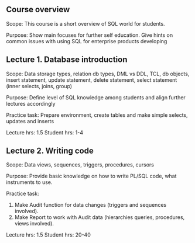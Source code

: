 Course overview
------------------------------------------------------------------------------------------------
Scope:
This course is a short overview of SQL world for students.

Purpose:
Show main focuses for further self education. Give hints on common issues with using SQL for enterprise products developing

Lecture 1. Database introduction
------------------------------------------------------------------------------------------------
Scope:
Data storage types, relation db types, DML vs DDL, TCL, db objects, insert statement, update statement, delete statement, select statement (inner selects, joins, group)

Purpose:
Define level of SQL knowledge among students and align further lectures accordingly

Practice task:
Prepare environment, create tables and make simple selects, updates and inserts

Lecture hrs: 1.5
Student hrs: 1-4

Lecture 2. Writing code
------------------------------------------------------------------------------------------------
Scope:
Data views, sequences, triggers, procedures, cursors

Purpose:
Provide basic knowledge on how to write PL/SQL code, what instruments to use.

Practice task:
1. Make Audit function for data changes (triggers and sequences involved).
2. Make Report to work with Audit data (hierarchies queries, procedures, views involved).

Lecture hrs: 1.5
Student hrs: 20-40
